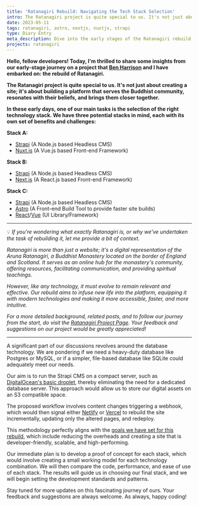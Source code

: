 ```yaml
---
title: 'Ratanagiri Rebuild: Navigating the Tech Stack Selection'
intro: The Ratanagiri project is quite special to us. It's not just about creating a site; it's about building a platform that serves the Buddhist community, resonates with their beliefs, and brings them closer together.
date: 2023-05-11
tags: ratanagiri, astro, nextjs, nuxtjs, strapi
type: Diary Entry
meta_description: Dive into the early stages of the Ratanagiri rebuild, a project aiming to serve the Buddhist community. Explore potential technology stacks and strategies for a developer-friendly, scalable, and high-performing site. Stay tuned for more updates.
projects: ratanagiri
---
```


**Hello, fellow developers! Today, I'm thrilled to share some insights from our early-stage journey on a project that [Ben Harrison](http://benmharrison.com/) and I have embarked on: the rebuild of Ratanagiri.**

**The Ratanagiri project is quite special to us. It's not just about creating a site; it's about building a platform that serves the Buddhist community, resonates with their beliefs, and brings them closer together.**

**In these early days, one of our main tasks is the selection of the right technology stack. We have three potential stacks in mind, each with its own set of benefits and challenges:**

**Stack A:**

- [Strapi](https://strapi.io/) (A Node.js based Headless CMS)
- [Nuxt.js](https://nuxtjs.org/) (A Vue.js based Front-end Framework)

**Stack B:**

- [Strapi](https://strapi.io/) (A Node.js based Headless CMS)
- [Next.js](https://nextjs.org/) (A React.js based Front-end Framework)

**Stack C:**

- [Strapi](https://strapi.io/) (A Node.js based Headless CMS)
- [Astro](https://astro.build/) (A Front-end Build Tool to provide faster site builds)
- [React](https://react.dev/)/[Vue](https://vuejs.org/) (UI Library/Framework)

---

💡
_If you're wondering what exactly Ratanagiri is, or why we've undertaken the task of rebuilding it, let me provide a bit of context._

_Ratanagiri is more than just a website; it's a digital representation of the Aruna Ratanagiri, a Buddhist Monastery located on the border of England and Scotland. It serves as an online hub for the monastery's community, offering resources, facilitating communication, and providing spiritual teachings._

_However, like any technology, it must evolve to remain relevant and effective. Our rebuild aims to infuse new life into the platform, equipping it with modern technologies and making it more accessible, faster, and more intuitive._

_For a more detailed background, related posts, and to follow our journey from the start, do visit the [Ratanagiri Project Page](/projects/ratanagiri.html). Your feedback and suggestions on our project would be greatly appreciated!_

---

A significant part of our discussions revolves around the database technology. We are pondering if we need a heavy-duty database like Postgres or MySQL, or if a simpler, file-based database like SQLite could adequately meet our needs.

Our aim is to run the Strapi CMS on a compact server, such as [DigitalOcean's basic droplet](https://www.digitalocean.com/pricing/droplets#basic-droplets), thereby eliminating the need for a dedicated database server. This approach would allow us to store our digital assets on an S3 compatible space.

The proposed workflow involves content changes triggering a webhook, which would then signal either [Netlify](https://www.netlify.com/) or [Vercel](https://vercel.com/) to rebuild the site incrementally, updating only the altered pages, and redeploy.

This methodology perfectly aligns with the [goals we have set for this rebuild](/projects/ratanagiri.html), which include reducing the overheads and creating a site that is developer-friendly, scalable, and high-performing.

Our immediate plan is to develop a proof of concept for each stack, which would involve creating a small working model for each technology combination. We will then compare the code, performance, and ease of use of each stack. The results will guide us in choosing our final stack, and we will begin setting the development standards and patterns.

Stay tuned for more updates on this fascinating journey of ours. Your feedback and suggestions are always welcome. As always, happy coding!
